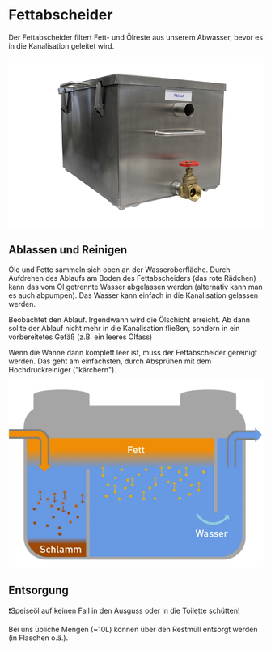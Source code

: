 # Fettabscheider
Der Fettabscheider filtert Fett- und Ölreste aus unserem Abwasser, bevor es in die Kanalisation geleitet wird.

![](images/Fettabscheider.png)

## Ablassen und Reinigen
Öle und Fette sammeln sich oben an der Wasseroberfläche. Durch Aufdrehen des Ablaufs am Boden des Fettabscheiders (das rote Rädchen) kann das vom Öl getrennte Wasser abgelassen werden (alternativ kann man es auch abpumpen). Das Wasser kann einfach in die Kanalisation gelassen werden.

Beobachtet den Ablauf. Irgendwann wird die Ölschicht erreicht. Ab dann sollte der Ablauf nicht mehr in die Kanalisation fließen, sondern in ein vorbereitetes Gefäß (z.B. ein leeres Ölfass)

Wenn die Wanne dann komplett leer ist, muss der Fettabscheider gereinigt werden. Das geht am einfachsten, durch Absprühen mit dem Hochdruckreiniger ("kärchern").

![](images/fettabscheider.webp)

## Entsorgung

❗️Speiseöl auf keinen Fall in den Ausguss oder in die Toilette schütten!

Bei uns übliche Mengen (~10L) können über den Restmüll entsorgt werden (in Flaschen o.ä.).